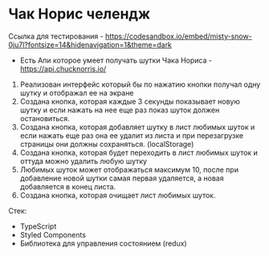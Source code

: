# Чак Норис челендж 

Ссылка для тестирования - https://codesandbox.io/embed/misty-snow-0ju7l?fontsize=14&hidenavigation=1&theme=dark

- Есть Апи которое умеет получать шутки Чака Нориса - https://api.chucknorris.io/
1. Реализован интерфейс который бы по нажатию кнопки получал одну шутку и отображал ее на экране
2. Создана кнопка, которая каждые 3 секунды показывает новую шутку и если нажать на нее еще раз показ шуток должен остановиться.
3. Создана кнопка, которая добавляет шутку в лист любимых шуток и если нажать еще раз она ее удалит из листа и при перезагрузке страницы они должны сохраняться. (localStorage)
4. Создана кнопка, которая будет переходить в лист любимых шуток и оттуда можно удалить любую шутку
5. Любимых шуток может отображаться максимум 10, после при добавление новой шутки самая первая удаляется, а новая добавляется в конец листа.
6. Создана кнопка, которая очищает лист любимых шуток.

Стек:
- TypeScript
- Styled Components
- Библиотека для управления состоянием (redux)
